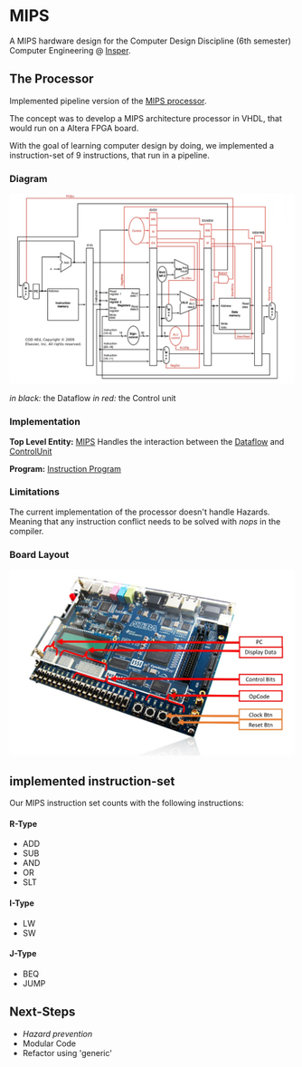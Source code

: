 # MIPS

A MIPS hardware design for the Computer Design Discipline (6th semester) Computer Engineering @ [Insper](https://www.insper.edu.br/en/).

## The Processor

Implemented pipeline version of the [MIPS processor](https://en.wikipedia.org/wiki/MIPS_architecture).

The concept was to develop a MIPS architecture processor in VHDL, that would run on a Altera FPGA board.

With the goal of learning computer design by doing, we implemented a instruction-set of 9 instructions, that run in a pipeline.

### Diagram

![alt text](./images/pipeline.jpeg "MIPS pipeline Diagram")

*in black:* the Dataflow
*in red:* the Control unit

### Implementation

**Top Level Entity:** [MIPS](./MIPS.vhd)
Handles the interaction between the [Dataflow](./FluxoDeDados.vhd) and [ControlUnit](./UnidadeDeControle.vhd)

**Program:** [Instruction Program](./program.txt)

### Limitations

The current implementation of the processor doesn't handle Hazards.
Meaning that any instruction conflict needs to be solved with *nops* in the compiler.

### Board Layout

![alt text](./images/board.jpeg "Altera board layout")

## implemented instruction-set

Our MIPS instruction set counts with the following instructions:

#### R-Type
- ADD
- SUB
- AND
- OR
- SLT

#### I-Type
- LW
- SW

#### J-Type
- BEQ
- JUMP

## Next-Steps

- *Hazard prevention*
- Modular Code
- Refactor using 'generic'
